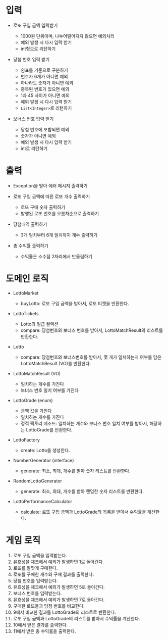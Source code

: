 # 입력

- 로또 구입 금액 입력받기
    - 1000원 단위이며, 나누어떨어지지 않으면 예외처리
    - 예외 발생 시 다시 입력 받기
    - int형으로 리턴하기

- 당첨 번호 입력 받기
    - 쉼표를 기준으로 구분하기
    - 번호가 6개가 아니면 예외
    - 하나라도 숫자가 아니면 예외
    - 중복된 번호가 있으면 예외
    - 1과 45 사이가 아니면 예외
    - 예외 발생 시 다시 입력 받기
    - `List<Integer>`로 리턴하기

- 보너스 번호 입력 받기
    - 당첨 번호에 포함되면 예외
    - 숫자가 아니면 예외
    - 예외 발생 시 다시 입력 받기
    - int로 리턴하기

# 출력

- Exception을 받아 에러 메시지 출력하기

- 로또 구입 금액에 따른 로또 개수 출력하기
    - 로또 구매 숫자 출력하기
    - 발행된 로또 번호를 오름차순으로 출력하기

- 당첨내역 출력하기
    - 3개 일치부터 6개 일치까지 개수 출력하기

- 총 수익률 출력하기
    - 수익률은 소수점 2자리에서 반올림하기

# 도메인 로직

- LottoMarket
    - buyLotto: 로또 구입 금액을 받아서, 로또 티켓을 반환한다.


- LottoTickets
    - Lotto의 일급 컬렉션
    - compare: 당첨번호와 보너스 번호를 받아서, LottoMatchResult의 리스트를 반환한다.


- Lotto
    - compare: 당첨번호와 보너스번호를 받아서, 몇 개가 일치하는지 여부를 담은 LottoMatchResult (VO)를 반환한다.


- LottoMatchResult (VO)
    - 일치하는 개수를 가진다
    - 보너스 번호 일치 여부를 가진다


- LottoGrade (enum)
    - 금액 값을 가진다
    - 일치하는 개수를 가진다
    - 정적 팩토리 메소드: 일치하는 개수와 보너스 번호 일치 여부를 받아서, 해당하는 LottoGrade를 반환한다.


- LottoFactory
    - create: Lotto를 생성한다.


- NumberGenerator (interface)
    - generate: 최소, 최대, 개수를 받아 숫자 리스트를 반환한다.
- RandomLottoGenerator
    - generate: 최소, 최대, 개수를 받아 랜덤한 숫자 리스트를 반환한다.


- LottoPerformanceCalculator
    - calculate: 로또 구입 금액과 LottoGrade의 목록을 받아서 수익률을 계산한다.

# 게임 로직

1. 로또 구입 금액을 입력받는다.
2. 유효성을 체크해서 예외가 발생하면 1로 돌아간다.
3. 로또를 알맞게 구매한다.
4. 로또를 구매한 개수와 구매 결과를 출력한다.
5. 당첨 번호를 입력받는다.
6. 유효성을 체크해서 예외가 발생하면 5로 돌아간다.
7. 보너스 번호를 입력받는다.
8. 유효성을 체크해서 예외가 발생하면 7로 돌아간다.
9. 구매한 로또들과 당첨 번호를 비교한다.
10. 9에서 비교한 결과를 LottoGrade의 리스트로 반환한다.
11. 로또 구입 금액과 LottoGrade의 리스트를 받아서 수익률을 계산한다.
12. 10에서 받은 결과를 출력한다.
13. 11에서 받은 총 수익률을 출력한다.